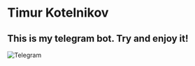 # Timur Kotelnikov

## This is my telegram bot. Try and enjoy it!

![Telegram](https://img.shields.io/badge/Telegram-2CA5E0?style=for-the-badge&logo=telegram&logoColor=white)
